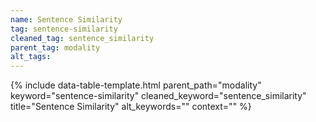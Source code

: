 ```yaml
---
name: Sentence Similarity
tag: sentence-similarity
cleaned_tag: sentence_similarity
parent_tag: modality
alt_tags: 
---
```


{% include data-table-template.html 
  parent_path="modality" 
  keyword="sentence-similarity" 
  cleaned_keyword="sentence_similarity" 
  title="Sentence Similarity"
  alt_keywords=""
  context=""
%}

